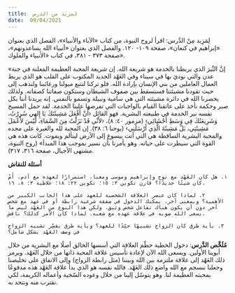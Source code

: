 ```yaml
---
title:  لمزيد من الدرس
date:  09/04/2021
---
```


لِمَزِيد مِنْ الدَّرس: اقرأ لروح النبوة، من كتاب «الآباء والأنبياء»، الفصل الذي بعنوان «إبراهيم في كنعان»، صفحة ١٠٩- ١٢٠. والفصل الذي بعنوان «أنبياء الله يساعدونهم»، صفحة ٣٧٣ - ٣٨١، في كتاب «الأنبياء والملوك».

«إنَّ النِّيرَ الذي يربطنا بالخدمة هو شريعة الله. إن شريعة المحبة العظيمة المعلنة في جنة عدن والتي نوديَ بها في سيناء وفي العَهْد الجديد المكتوب على القلب هو الذي يربط العمال العاملين من بني الإنسان بإرادة الله. فلو تركنا لنتبع ميولنا ورغائبنا ولنذهب إلى حيث تقودنا مشيئتنا فسنسقط بين صفوف الشيطان وستكون صفاتنا كصفاته. ولذلك يحصرنا الله في دائرة مشيئته التي هي سامية ونبيلة وتسمو بالنفس. إنه يريدنا أننا بكل صبر وحكمة نأخذ على عاتقنا القيام بالواجبات التي تفرضها علينا الخدمة. لقد حمل المسيح نفسه نير الخدمة في طبيعته البشرية. فهو القائل ‹أَنْ أَفْعَلَ مَشِيئَتَكَ يَا إِلهِي سُرِرْتُ، وَشَرِيعَتُكَ فِي وَسَطِ أَحْشَائِي› (مزمور ٤٠: ٨)، ‹لأَنِّي قَدْ نَزَلْتُ مِنَ السَّمَاءِ، لَيْسَ لأَعْمَلَ مَشِيئَتِي، بَلْ مَشِيئَةَ الَّذِي أَرْسَلَنِي› (يوحنا ٦: ٣٨). إن المحبة لله والغيرة على مجده والمحبة البشرية الساقطة هي التي أتت بيسوع إلى الأرض ليتألم ويموت. كانت هذه هي القوة التي سيطرت على حياته. وهو يأمرنا بأن نسير بموجب هذا المبدأ» (روح النبوة، مشتهى الأجيال، صفحة ٣١٦، ٣١٧).

**أسئلة للنقاش**

`١. هل كان العَهْد مع نوح وإبراهيم وموسى ومعنا، استمرارًا لعهده مع آدم، أَمْ كان شيئًا جديدًا؟ قارن تكوين ٣: ١٥؛ تكوين ٢٢: ١٨؛ غلاطية ٣: ٨، ١٦.`

`٢. لماذا كان عنصر العلاقة الشخصية للعهد على هذا الجانب الكبير من الأهمية؟ وبمعنى آخر، يمكنك الدخول في صفقة شرعية رابطة أو في عهد مع شخص آخر دون أن يكون هناك تفاعل شخص وثيق. ولكن هذا النوع من العَهْد ليس ما يسعى الله صوبه في علاقة عهده مع شعبه. لماذا كان الأمر كذلك؟ ناقش.`

`٣. بأية طرق كان الزواج تشبيهًا جيّدًا للعهد؟ وبأية طرق يقصِّر تشبيه الزواج في وصف العَهْد بشكل شامل؟`

**مُلَخَّص الدَّرس**: دخول الخطية حطّم العلاقة التي أسسها الخالق أصلًا مع البشرية من خلال أبوينا الأولين. ويسعى الله الآن لإعادة تأسيس علاقة المحبة ذاتها من خلال العَهْد. ويرمز ذلك العَهْد إلى علاقة ملتزمة بين الله وبيننا (مثل رابطة الزواج) وإلى الاتفاق على تخليصنا وجعلنا ننسجم مع الله واضع ذلك العَهْد. فالله نفسه هو الذي بدأ علاقة العَهْد هذه مدفوعًا بمحبته العظيمة لنا. وهو يتوسّل إلينا من خلال وعوده السّخية وأعماله الكريمة، لكي نقترب منه ونتحد به.